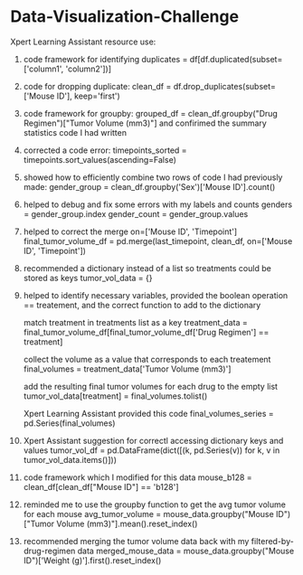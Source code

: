 # Data-Visualization-Challenge

Xpert Learning Assistant resource use:

1) code framework for identifying duplicates = df[df.duplicated(subset=['column1', 'column2'])]

2) code for dropping duplicate: clean_df = df.drop_duplicates(subset=['Mouse ID'], keep='first')

3) code framework for groupby: grouped_df = clean_df.groupby("Drug Regimen")["Tumor Volume (mm3)"] and confirimed the summary statistics code I had written

4) corrected a code error: timepoints_sorted = timepoints.sort_values(ascending=False)

5) showed  how to efficiently combine two rows of code I had previously made: gender_group = clean_df.groupby('Sex')['Mouse ID'].count()

6) helped to debug and fix some errors with my labels and counts
genders = gender_group.index
gender_count = gender_group.values

7) helped to correct the merge on=['Mouse ID', 'Timepoint']
final_tumor_volume_df = pd.merge(last_timepoint, clean_df, on=['Mouse ID', 'Timepoint'])

8) recommended a dictionary instead of a list so treatments could be stored as keys
tumor_vol_data = {}

9) helped to identify necessary variables, provided the boolean operation == treatement, and the correct function to add to the dictionary

    match treatment in treatments list as a key 
    treatment_data = final_tumor_volume_df[final_tumor_volume_df['Drug Regimen'] == treatment]

    collect the volume as a value that corresponds to each treatement
    final_volumes = treatment_data['Tumor Volume (mm3)']

    add the resulting final tumor volumes for each drug to the empty list
    tumor_vol_data[treatment] = final_volumes.tolist()

    Xpert Learning Assistant provided this code
    final_volumes_series = pd.Series(final_volumes)

10) Xpert Assistant suggestion for correctl accessing dictionary keys and values
tumor_vol_df = pd.DataFrame(dict([(k, pd.Series(v)) for k, v in tumor_vol_data.items()]))

11)  code framework which I modified for this data 
mouse_b128 = clean_df[clean_df["Mouse ID"] ==  'b128']

12) reminded me to use the groupby function to get the avg tumor volume for each mouse
avg_tumor_volume = mouse_data.groupby("Mouse ID")["Tumor Volume (mm3)"].mean().reset_index()

13) recommended merging the tumor volume data back with my filtered-by-drug-regimen data
merged_mouse_data = mouse_data.groupby("Mouse ID")['Weight (g)'].first().reset_index()
